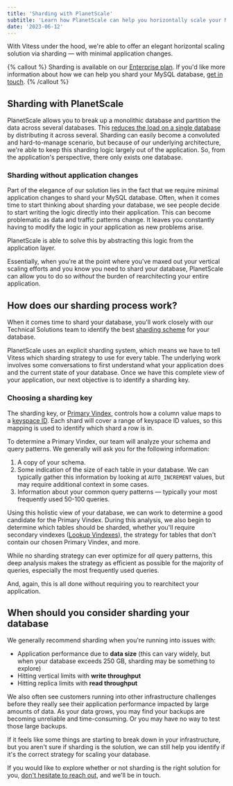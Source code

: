 ```yaml
---
title: 'Sharding with PlanetScale'
subtitle: 'Learn how PlanetScale can help you horizontally scale your MySQL database with our sharding solution.'
date: '2023-06-12'
---
```


With Vitess under the hood, we're able to offer an elegant horizontal scaling solution via sharding &mdash; with minimal application changes.

{% callout %}
Sharding is available on our [Enterprise plan](/docs/concepts/planetscale-plans). If you'd like more information about how we can help you shard your MySQL database, [get in touch](/contact).
{% /callout %}

## Sharding with PlanetScale

PlanetScale allows you to break up a monolithic database and partition the data across several databases. This [reduces the load on a single database](/blog/one-million-queries-per-second-with-mysql) by distributing it across several. Sharding can easily become a convoluted and hard-to-manage scenario, but because of our underlying architecture, we're able to keep this sharding logic largely out of the application. So, from the application's perspective, there only exists one database.

### Sharding without application changes

Part of the elegance of our solution lies in the fact that we require minimal application changes to shard your MySQL database. Often, when it comes time to start thinking about sharding your database, we see people decide to start writing the logic directly into their application. This can become problematic as data and traffic patterns change. It leaves you constantly having to modify the logic in your application as new problems arise.

PlanetScale is able to solve this by abstracting this logic from the application layer.

Essentially, when you're at the point where you've maxed out your vertical scaling efforts and you know you need to shard your database, PlanetScale can allow you to do so _without_ the burden of rearchitecting your entire application.

## How does our sharding process work?

When it comes time to shard your database, you'll work closely with our Technical Solutions team to identify the best [sharding scheme](https://vitess.io/docs/reference/features/sharding/#sharding-scheme) for your database.

PlanetScale uses an explicit sharding system, which means we have to tell Vitess which sharding strategy to use for every table. The underlying work involves some conversations to first understand what your application does and the current state of your database. Once we have this complete view of your application, our next objective is to identify a sharding key.

### Choosing a sharding key

The sharding key, or [Primary Vindex](https://vitess.io/docs/reference/features/vindexes), controls how a column value maps to a [keyspace ID](https://vitess.io/docs/concepts/keyspace). Each shard will cover a range of keyspace ID values, so this mapping is used to identify which shard a row is in.

To determine a Primary Vindex, our team will analyze your schema and query patterns. We generally will ask you for the following information:

1. A copy of your schema.
2. Some indication of the size of each table in your database. We can typically gather this information by looking at `AUTO_INCREMENT` values, but may require additional context in some cases.
3. Information about your common query patterns &mdash; typically your most frequently used 50-100 queries.

Using this holistic view of your database, we can work to determine a good candidate for the Primary Vindex. During this analysis, we also begin to determine which tables should be sharded, whether you'll require secondary vindexes ([Lookup Vindexes](https://vitess.io/docs/reference/features/vindexes/#functional-and-lookup-vindex)), the strategy for tables that don't contain our chosen Primary Vindex, and more.

While no sharding strategy can ever optimize for _all_ query patterns, this deep analysis makes the strategy as efficient as possible for the majority of queries, especially the most frequently used queries.

And, again, this is all done without requiring you to rearchitect your application.

## When should you consider sharding your database

We generally recommend sharding when you're running into issues with:

- Application performance due to **data size** (this can vary widely, but when your database exceeds 250 GB, sharding may be something to explore)
- Hitting vertical limits with **write throughput**
- Hitting replica limits with **read throughput**

We also often see customers running into other infrastructure challenges before they really see their application performance impacted by large amounts of data. As your data grows, you may find your backups are becoming unreliable and time-consuming. Or you may have no way to test those large backups.

If it feels like some things are starting to break down in your infrastructure, but you aren't sure if sharding is the solution, we can still help you identify if it's the correct strategy for scaling your database.

If you would like to explore whether or not sharding is the right solution for you, [don't hesitate to reach out](/contact), and we'll be in touch.
